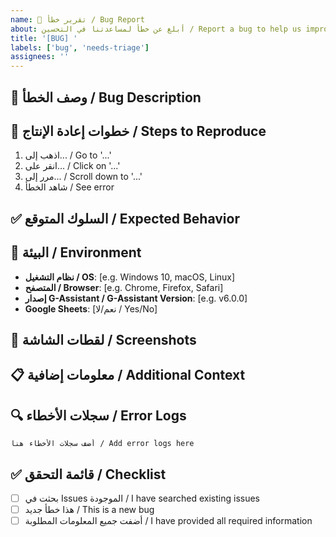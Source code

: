 ```yaml
---
name: 🐛 تقرير خطأ / Bug Report
about: أبلغ عن خطأ لمساعدتنا في التحسين / Report a bug to help us improve
title: '[BUG] '
labels: ['bug', 'needs-triage']
assignees: ''
---
```


## 🐛 وصف الخطأ / Bug Description
<!-- وصف واضح ومختصر للخطأ / A clear and concise description of what the bug is -->

## 🔄 خطوات إعادة الإنتاج / Steps to Reproduce
<!-- خطوات إعادة إنتاج المشكلة / Steps to reproduce the behavior -->
1. اذهب إلى... / Go to '...'
2. انقر على... / Click on '...'
3. مرر إلى... / Scroll down to '...'
4. شاهد الخطأ / See error

## ✅ السلوك المتوقع / Expected Behavior
<!-- وصف واضح ومختصر لما توقعت حدوثه / A clear and concise description of what you expected to happen -->

## 📱 البيئة / Environment
- **نظام التشغيل / OS**: [e.g. Windows 10, macOS, Linux]
- **المتصفح / Browser**: [e.g. Chrome, Firefox, Safari]
- **إصدار G-Assistant / G-Assistant Version**: [e.g. v6.0.0]
- **Google Sheets**: [نعم/لا / Yes/No]

## 📸 لقطات الشاشة / Screenshots
<!-- إذا كان ذلك مناسباً، أضف لقطات شاشة لمساعدتنا في شرح مشكلتك / If applicable, add screenshots to help explain your problem -->

## 📋 معلومات إضافية / Additional Context
<!-- أضف أي معلومات أخرى حول المشكلة هنا / Add any other context about the problem here -->

## 🔍 سجلات الأخطاء / Error Logs
<!-- إذا كان متاحاً، أضف سجلات الأخطاء / If available, add error logs -->
```
أضف سجلات الأخطاء هنا / Add error logs here
```

## ✅ قائمة التحقق / Checklist
- [ ] بحثت في Issues الموجودة / I have searched existing issues
- [ ] هذا خطأ جديد / This is a new bug
- [ ] أضفت جميع المعلومات المطلوبة / I have provided all required information